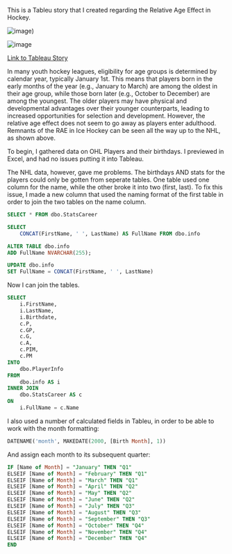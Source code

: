 This is a Tableu story that I created regarding the Relative Age Effect in Hockey.

![image](https://private-user-images.githubusercontent.com/169910014/337406771-ab2b38f2-33a0-43f9-b9a0-f8fe8a9bca15.png?jwt=eyJhbGciOiJIUzI1NiIsInR5cCI6IkpXVCJ9.eyJpc3MiOiJnaXRodWIuY29tIiwiYXVkIjoicmF3LmdpdGh1YnVzZXJjb250ZW50LmNvbSIsImtleSI6ImtleTUiLCJleHAiOjE3MTc3MDE3MzMsIm5iZiI6MTcxNzcwMTQzMywicGF0aCI6Ii8xNjk5MTAwMTQvMzM3NDA2NzcxLWFiMmIzOGYyLTMzYTAtNDNmOS1iOWEwLWY4ZmU4YTliY2ExNS5wbmc_WC1BbXotQWxnb3JpdGhtPUFXUzQtSE1BQy1TSEEyNTYmWC1BbXotQ3JlZGVudGlhbD1BS0lBVkNPRFlMU0E1M1BRSzRaQSUyRjIwMjQwNjA2JTJGdXMtZWFzdC0xJTJGczMlMkZhd3M0X3JlcXVlc3QmWC1BbXotRGF0ZT0yMDI0MDYwNlQxOTE3MTNaJlgtQW16LUV4cGlyZXM9MzAwJlgtQW16LVNpZ25hdHVyZT0yOWE0OTk0OTJkZWViZjUxMDU5Zjk4MTA5Y2UzMDE0OGNhMDA5ODVmYzJlMWFiY2M4ZjhjZTk2OTUxZTFhOTVjJlgtQW16LVNpZ25lZEhlYWRlcnM9aG9zdCZhY3Rvcl9pZD0wJmtleV9pZD0wJnJlcG9faWQ9MCJ9.yI1owTNEti6Rm2tHHuWmEMbgsqYmovk3eI75tBXD7O0))

![image](https://private-user-images.githubusercontent.com/169910014/337406844-60d43e24-1c33-468a-bf66-11d895adef37.png?jwt=eyJhbGciOiJIUzI1NiIsInR5cCI6IkpXVCJ9.eyJpc3MiOiJnaXRodWIuY29tIiwiYXVkIjoicmF3LmdpdGh1YnVzZXJjb250ZW50LmNvbSIsImtleSI6ImtleTUiLCJleHAiOjE3MTc3MDE4MTcsIm5iZiI6MTcxNzcwMTUxNywicGF0aCI6Ii8xNjk5MTAwMTQvMzM3NDA2ODQ0LTYwZDQzZTI0LTFjMzMtNDY4YS1iZjY2LTExZDg5NWFkZWYzNy5wbmc_WC1BbXotQWxnb3JpdGhtPUFXUzQtSE1BQy1TSEEyNTYmWC1BbXotQ3JlZGVudGlhbD1BS0lBVkNPRFlMU0E1M1BRSzRaQSUyRjIwMjQwNjA2JTJGdXMtZWFzdC0xJTJGczMlMkZhd3M0X3JlcXVlc3QmWC1BbXotRGF0ZT0yMDI0MDYwNlQxOTE4MzdaJlgtQW16LUV4cGlyZXM9MzAwJlgtQW16LVNpZ25hdHVyZT1iZGNiNTM2NzRhNmUwOGMzZWE4NmY0NDg0Y2I1ODY4ZjZjZDg0YzRkNTBmMWI4NjZjOTdkZjBiZjBjN2IwNmQ2JlgtQW16LVNpZ25lZEhlYWRlcnM9aG9zdCZhY3Rvcl9pZD0wJmtleV9pZD0wJnJlcG9faWQ9MCJ9.lTgun5XeGFRb6IEy33SGXk3o3lWqddVo7UdPhxJ6JGU)

[Link to Tableau Story](https://public.tableau.com/app/profile/nicholas.mangione1725/viz/HockeyRAE/Story1)

In many youth hockey leagues, eligibility for age groups is determined by calendar year, typically January 1st. This means that players born in the early months of the year (e.g., January to March) are among the oldest in their age group, while those born later (e.g., October to December) are among the youngest. The older players may have physical and developmental advantages over their younger counterparts, leading to increased opportunities for selection and development. However, the relative age effect does not seem to go away as players enter adulthood. Remnants of the RAE in Ice Hockey can be seen all the way up to the NHL, as shown above.

To begin, I gathered data on OHL Players and their birthdays. I previewed in Excel, and had no issues putting it into Tableau.

The NHL data, however, gave me problems. The birthdays AND stats for the players could only be gotten from seperate tables. One table used one column for the name, while the other broke it into two (first, last).
To fix this issue, I made a new column that used the naming format of the first table in order to join the two tables on the name column.

```SQL
SELECT * FROM dbo.StatsCareer 

SELECT 
    CONCAT(FirstName, ' ', LastName) AS FullName FROM dbo.info

ALTER TABLE dbo.info
ADD FullName NVARCHAR(255);

UPDATE dbo.info
SET FullName = CONCAT(FirstName, ' ', LastName)
```

Now I can join the tables.

```SQL
SELECT 
    i.FirstName, 
    i.LastName, 
    i.Birthdate, 
    c.P,
	c.GP,
	c.G,
	c.A,
	c.PIM,
	c.PM
INTO 
    dbo.PlayerInfo
FROM 
    dbo.info AS i
INNER JOIN 
    dbo.StatsCareer AS c
ON 
    i.FullName = c.Name
```
I also used a number of calculated fields in Tableu, in order to be able to work with the month formatting:

```SQL
DATENAME('month', MAKEDATE(2000, [Birth Month], 1))
```

And assign each month to its subsequent quarter:

```SQL
IF [Name of Month] = "January" THEN "Q1"
ELSEIF [Name of Month] = "February" THEN "Q1"
ELSEIF [Name of Month] = "March" THEN "Q1"
ELSEIF [Name of Month] = "April" THEN "Q2"
ELSEIF [Name of Month] = "May" THEN "Q2"
ELSEIF [Name of Month] = "June" THEN "Q2"
ELSEIF [Name of Month] = "July" THEN "Q3"
ELSEIF [Name of Month] = "August" THEN "Q3"
ELSEIF [Name of Month] = "September" THEN "Q3"
ELSEIF [Name of Month] = "October" THEN "Q4"
ELSEIF [Name of Month] = "November" THEN "Q4"
ELSEIF [Name of Month] = "December" THEN "Q4"
END
```
